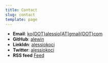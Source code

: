 ```yaml
---
title: Contact
slug: contact
template: page
---
```


- **Email**: [ko{DOT}alessio[AT]gmail{DOT}com](mailto:ko{DOT}alessio[AT]gmail{DOT}com)
- **GitHub**: [alewin](https://github.com/alewin)
- **Linkldn**: [alessiokoci](https://www.linkedin.com/in/alessiokoci/)
- **Twitter**: [alessiokoci](https://twitter.com/alessiokoci)
- **RSS feed** [Feed](https://alessiokoci.com/rss.xml)
